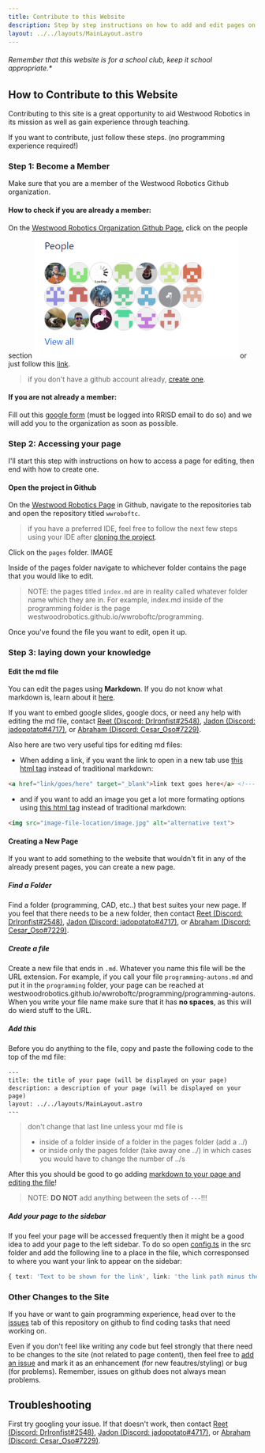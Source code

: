 ```yaml
---
title: Contribute to this Website
description: Step by step instructions on how to add and edit pages on this website.
layout: ../../layouts/MainLayout.astro
---
```


###### Remember that this website is for a school club, keep it school appropriate.*

## How to Contribute to this Website
Contributing to this site is a great opportunity to aid Westwood Robotics in its mission as well as gain experience through teaching.

If you want to contribute, just follow these steps. (no programming experience required!)
<!--- TODO: Once the Github tutorial is complete, just change the first step to a link to the Github page --->
### Step 1: Become a Member
Make sure that you are a member of the Westwood Robotics Github organization. 

#### How to check if you are already a member:
On the <a href="https://github.com/WestwoodRobotics" target="_blank">Westwood Robotics Organization Github Page</a>, click on the people section ![](2022-08-07-17-12-53.png) or just follow this <a href="https://github.com/orgs/WestwoodRobotics/people" target="_blank">link</a>.
> if you don't have a github account already, <a href="https://github.com/signup" target="_blank">create one</a>.

#### If you are not already a member:
Fill out this <a href="https://forms.gle/suwh3sPg8qEHCRez5" target="_blank">google form</a> (must be logged into RRISD email to do so) and we will add you to the organization as soon as possible.

### Step 2: Accessing your page
I'll start this step with instructions on how to access a page for editing, then end with how to create one.

#### Open the project in Github
On the <a href="https://github.com/WestwoodRobotics" target="_blank">Westwood Robotics Page</a> in Github, navigate to the repositories tab and open the repository titled ```wwroboftc```.

> if you have a preferred IDE, feel free to follow the next few steps using your IDE after <a href="/wwroboftc/programming/GitHub" target="_blank">cloning the project</a>.

Click on the ```pages``` folder.
IMAGE

Inside of the pages folder navigate to whichever folder contains the page that you would like to edit.

> NOTE: the pages titled ```index.md``` are in reality called whatever folder name which they are in. For example, index.md inside of the programming folder is the page westwoodrobotics.github.io/wwroboftc/programming.

Once you've found the file you want to edit, open it up. 

### Step 3: laying down your knowledge

#### Edit the md file
You can edit the pages using **Markdown**. If you do not know what markdown is, learn about it <a href="https://www.markdownguide.org/cheat-sheet/" target="_blank">here</a>.

If you want to embed google slides, google docs, or need any help with editing the md file, contact <a href="https://discord.com/users/726608190023663666" target="_blank">Reet (Discord: DrIronfist#2548)</a>, <a href="https://discord.com/users/542163475380830208" target="_blank">Jadon (Discord: jadopotato#4717)</a>, or <a href="https://discord.com/users/770472531324698624" target="_blank">Abraham (Discord: Cesar_Oso#7229)</a>.

Also here are two very useful tips for editing md files:
- When adding a link, if you want the link to open in a new tab use <a href="https://www.w3schools.com/tags/tag_img.asp" target="_blank">this html tag</a> instead of traditional markdown:
```md
<a href="link/goes/here" target="_blank">link text goes here</a> <!--- Leave the target blank thingy the same --->
```
- and if you want to add an image you get a lot more formating options using <a href="https://www.w3schools.com/tags/tag_a.asp" target="_blank">this html tag</a> instead of traditional markdown:
```md
<img src="image-file-location/image.jpg" alt="alternative text">
```

#### Creating a New Page
If you want to add something to the website that wouldn't fit in any of the already present pages, you can create a new page.

##### Find a Folder
Find a folder (programming, CAD, etc..) that best suites your new page. If you feel that there needs to be a new folder, then contact <a href="https://discord.com/users/726608190023663666" target="_blank">Reet (Discord: DrIronfist#2548)</a>, <a href="https://discord.com/users/542163475380830208" target="_blank">Jadon (Discord: jadopotato#4717)</a>, or <a href="https://discord.com/users/770472531324698624" target="_blank">Abraham (Discord: Cesar_Oso#7229)</a>. 

##### Create a file
Create a new file that ends in ```.md```. Whatever you name this file will be the URL extension. For example, if you call your file ```programming-autons.md``` and put it in the ```programming``` folder, your page can be reached at westwoodrobotics.github.io/wwroboftc/programming/programming-autons. When you write your file name make sure that it has **no spaces**, as this will do wierd stuff to the URL.

##### Add this
Before you do anything to the file, copy and paste the following code to the top of the md file:
```
---
title: the title of your page (will be displayed on your page)
description: a description of your page (will be displayed on your page)
layout: ../../layouts/MainLayout.astro
---
```
> don't change that last line unless your md file is 
> - inside of a folder inside of a folder in the pages folder (add a ../)
> - or inside only the pages folder (take away one ../)
> in which cases you would have to change the number of ../s 

After this you should be good to go adding [markdown to your page and editing the file](#edit-the-md-file)!
> NOTE: **DO NOT** add anything between the sets of ```---```!!!

##### Add your page to the sidebar
If you feel your page will be accessed frequently then it might be a good idea to add your page to the left sidebar.
To do so open [config.ts](https://github.com/WestwoodRobotics/wwroboftc/blob/main/src/config.ts) in the src folder and add the following line to a place in the file, which corresponsed to where you want your link to appear on the sidebar:
```ts
{ text: 'Text to be shown for the link', link: 'the link path minus the wwroboftc and main parent folder' },
```
### Other Changes to the Site
If you have or want to gain programming experience, head over to the <a href="https://github.com/WestwoodRobotics/wwroboftc/issues" target="_blank">issues</a> tab of this repository on github to find coding tasks that need working on.

Even if you don't feel like writing any code but feel strongly that there need to be changes to the site (not related to page content), then feel free to <a href="https://github.com/WestwoodRobotics/wwroboftc/issues" target="_blank">add an issue</a> and mark it as an enhancement (for new feautres/styling) or bug (for problems). Remember, issues on github does not always mean problems.

## Troubleshooting
First try googling your issue. If that doesn't work, then contact <a href="https://discord.com/users/726608190023663666" target="_blank">Reet (Discord: DrIronfist#2548)</a>, <a href="https://discord.com/users/542163475380830208" target="_blank">Jadon (Discord: jadopotato#4717)</a>, or <a href="https://discord.com/users/770472531324698624" target="_blank">Abraham (Discord: Cesar_Oso#7229)</a>. 




